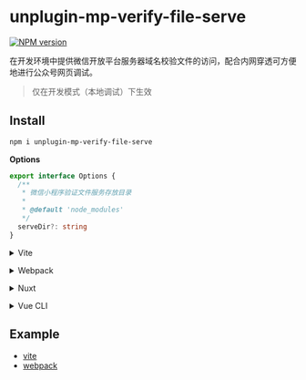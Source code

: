 # unplugin-mp-verify-file-serve

[![NPM version](https://img.shields.io/npm/v/unplugin-mp-verify-file-serve?color=a1b858&label=)](https://www.npmjs.com/package/unplugin-mp-verify-file-serve)

在开发环境中提供微信开放平台服务器域名校验文件的访问，配合内网穿透可方便地进行公众号网页调试。

> 仅在开发模式（本地调试）下生效

## Install

```bash
npm i unplugin-mp-verify-file-serve
```

**Options**

``` ts
export interface Options {
  /**
   * 微信小程序验证文件服务存放目录
   *
   * @default 'node_modules'
   */
  serveDir?: string
}
```

<details>
<summary>Vite</summary><br>

```ts
// vite.config.ts
import MPVerifyFileServe from 'unplugin-mp-verify-file-serve/vite'

export default defineConfig({
  plugins: [
    MPVerifyFileServe({ /* options */ }),
  ],
})
```
<br></details>

<details>
<summary>Webpack</summary><br>

```ts
// webpack.config.js
module.exports = {
  /* ... */
  plugins: [
    require('unplugin-mp-verify-file-serve/webpack')({ /* options */ })
  ]
}
```
<br></details>

<details>
<summary>Nuxt</summary><br>

```ts
// nuxt.config.js
export default defineNuxtConfig({
  modules: [
    ['unplugin-mp-verify-file-serve/nuxt', { /* options */ }],
  ],
})
```
<br></details>

<details>
<summary>Vue CLI</summary><br>

```ts
// vue.config.js
module.exports = {
  configureWebpack: {
    plugins: [
      require('unplugin-mp-verify-file-serve/webpack')({ /* options */ }),
    ],
  },
}
```
<br></details>

## Example

- [vite](./playground/play-vite)
- [webpack](./playground/play-webpack)
